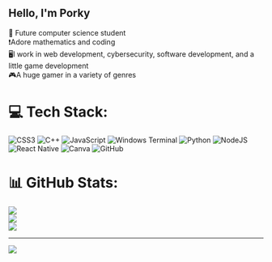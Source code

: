 ## Hello, I'm Porky

🧠 Future computer science student<br/>
❗Adore mathematics and coding<br/>
🖥️I work in web development, cybersecurity, software development, and a little game development<br/>
🎮A huge gamer in a variety of genres<br/>




# 💻 Tech Stack:
![CSS3](https://img.shields.io/badge/css3-%231572B6.svg?style=for-the-badge&logo=css3&logoColor=white) ![C++](https://img.shields.io/badge/c++-%2300599C.svg?style=for-the-badge&logo=c%2B%2B&logoColor=white) ![JavaScript](https://img.shields.io/badge/javascript-%23323330.svg?style=for-the-badge&logo=javascript&logoColor=%23F7DF1E) ![Windows Terminal](https://img.shields.io/badge/Windows%20Terminal-%234D4D4D.svg?style=for-the-badge&logo=windows-terminal&logoColor=white) ![Python](https://img.shields.io/badge/python-3670A0?style=for-the-badge&logo=python&logoColor=ffdd54) ![NodeJS](https://img.shields.io/badge/node.js-6DA55F?style=for-the-badge&logo=node.js&logoColor=white) ![React Native](https://img.shields.io/badge/react_native-%2320232a.svg?style=for-the-badge&logo=react&logoColor=%2361DAFB) ![Canva](https://img.shields.io/badge/Canva-%2300C4CC.svg?style=for-the-badge&logo=Canva&logoColor=white) ![GitHub](https://img.shields.io/badge/github-%23121011.svg?style=for-the-badge&logo=github&logoColor=white)
# 📊 GitHub Stats:
![](https://github-readme-stats.vercel.app/api?username=PorkyThePorkk&theme=radical&hide_border=false&include_all_commits=false&count_private=false)<br/>
![](https://nirzak-streak-stats.vercel.app/?user=PorkyThePorkk&theme=radical&hide_border=false)<br/>
![](https://github-readme-stats.vercel.app/api/top-langs/?username=PorkyThePorkk&theme=radical&hide_border=false&include_all_commits=false&count_private=false&layout=compact)

---
[![](https://visitcount.itsvg.in/api?id=PorkyThePorkk&icon=0&color=0)](https://visitcount.itsvg.in)

<!-- Proudly created with GPRM ( https://gprm.itsvg.in ) -->
